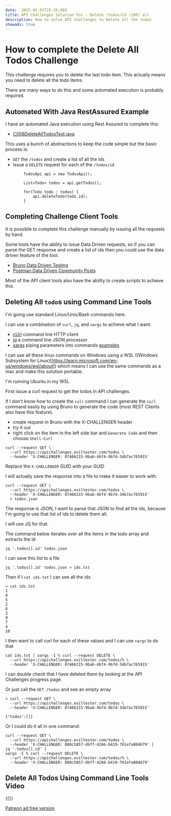 ```yaml
---
date:  2025-01-01T15:26:00Z
title: API Challenges Solution For - Delete /todos/id (200) all
description: How to solve API challenges to Delete all the todos
showads: true
---
```


# How to complete the Delete All Todos Challenge

This challenge requires you to delete the last todo item. This actually means you need to delete all the todo items.

There are many ways to do this and some automated execution is probably required.


## Automated With Java RestAssured Example

I have an automated Java execution using Rest Assured to complete this:

- [C058DeleteAllTodosTest.java](https://github.com/eviltester/thingifier/blob/master/challengerAuto/src/test/java/uk/co/compendiumdev/challenger/restassured/_19_misc_challenges/C058DeleteAllTodosTest.java)

This uses a bunch of abstractions to keep the code simple but the basic process is:

- `GET` the `/todos` and create a list of all the ids
- Issue a `DELETE` request for each of the `/todos/id`

```
        TodosApi api = new TodosApi();

        List<Todo> todos = api.getTodos();

        for(Todo todo : todos) {
            api.deleteTodo(todo.id);
        }
```

## Completing Challenge Client Tools

It is possible to complete this challenge manually by issuing all the requests by hand.

Some tools have the ability to issue Data Driven requests, so if you can parse the GET response and create a list of ids then you could use the data driven feature of the tool.

- [Bruno Data Driven Testing](https://docs.usebruno.com/testing/tests/data-driven-testing)
- [Postman Data Driven Community Posts](https://community.postman.com/tag/data-driven)

Most of the API client tools also have the ability to create scripts to achieve this.

## Deleting All `todo`s using Command Line Tools

I'm going use standard Linux/Unix/Bash commands here.

I can use a combination of `curl`, `jq`, and `xargs` to achieve what I want.

- [cUrl](https://curl.se/) command line HTTP client
- [jq](https://jqlang.github.io/jq/) a command line JSON processor
- [xargs](https://pubs.opengroup.org/onlinepubs/9799919799/utilities/xargs.html) piping parameters into commands [examples](https://en.wikipedia.org/wiki/Xargs)

I can use all these linux commands on  Windows using a WSL ((Windows Subsystem for Linux)[https://learn.microsoft.com/en-us/windows/wsl/about])  which means I can use the same commands as a mac and make this solution portable.

I'm running Ubuntu in my WSL

First issue a curl request to get the todos in API challenges.

If I don't know how to create the `culr` command I can generate the `curl` command easily by using Bruno to generate the code (most REST Clients  also have this feature).

- create request in Bruno with the X-CHALLENGER header
- try it out
- right click on the item in the left side bar and `Generate Code` and then choose `Shell-Curl`

```
curl --request GET \
  --url https://apichallenges.eviltester.com/todos \
  --header 'X-CHALLENGER: 07466215-9bab-4bf4-9b7d-34b7ac765915'
```

Replace the `X-CHALLENGER` GUID with your GUID

I will actually save the response into a file to make it easier to work with.

```
curl --request GET \
  --url https://apichallenges.eviltester.com/todos \
  --header 'X-CHALLENGER: 07466215-9bab-4bf4-9b7d-34b7ac765915'
  > todos.json
```

The response is JSON, I want to parse that JSON to find all the ids, because I'm going to use that list of ids to delete them all.

I will use JQ for that.

The command below iterates over all the items in the todo array and extracts the id

```
jq '.todos[].id' todos.json
```

I can save this list to a file

```
jq '.todos[].id' todos.json > ids.txt
```

Then if I `cat ids.txt` I can see all the ids

```
> cat ids.txt
1
8
5
2
6
3
9
7
4
10
```

I then want to call curl for each of these values and I can use `xargs` to do that

```
cat ids.txt | xargs -I % curl --request DELETE \
  --url https://apichallenges.eviltester.com/todos/% \
  --header 'X-CHALLENGER: 07466215-9bab-4bf4-9b7d-34b7ac765915'
```

I can double check that I have deleted them by looking at the API Challenges progress page.

Or just call the `GET /todos` and see an empty array

```
> curl --request GET \
  --url https://apichallenges.eviltester.com/todos \
  --header 'X-CHALLENGER: 07466215-9bab-4bf4-9b7d-34b7ac765915'

{"todos":[]}
```


Or I could do it all in one command:

```
curl --request GET \
  --url https://apichallenges.eviltester.com/todos \
  --header 'X-CHALLENGER: 880c5857-dbff-4266-b419-701efa804679' |
jq '.todos[].id' |
xargs -I % curl --request DELETE \
  --url https://apichallenges.eviltester.com/todos/% \
  --header 'X-CHALLENGER: 880c5857-dbff-4266-b419-701efa804679'
```

## Delete All Todos Using Command Line Tools Video

{{<youtube-embed key="7Kz97rn7f3I" title="Solution to Delete all Todos in default format">}}

[Patreon ad free version](https://www.patreon.com/posts/119362209)